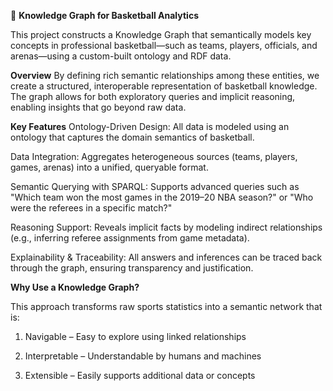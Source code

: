 🏀 **Knowledge Graph for Basketball Analytics**

This project constructs a Knowledge Graph that semantically models key concepts in professional basketball—such as teams, players, officials, and arenas—using a custom-built ontology and RDF data.

**Overview**
By defining rich semantic relationships among these entities, we create a structured, interoperable representation of basketball knowledge. The graph allows for both exploratory queries and implicit reasoning, enabling insights that go beyond raw data.

**Key Features**
Ontology-Driven Design: All data is modeled using an ontology that captures the domain semantics of basketball.

Data Integration: Aggregates heterogeneous sources (teams, players, games, arenas) into a unified, queryable format.

Semantic Querying with SPARQL: Supports advanced queries such as
"Which team won the most games in the 2019–20 NBA season?"
or
"Who were the referees in a specific match?"

Reasoning Support: Reveals implicit facts by modeling indirect relationships (e.g., inferring referee assignments from game metadata).

Explainability & Traceability: All answers and inferences can be traced back through the graph, ensuring transparency and justification.

**Why Use a Knowledge Graph?**

This approach transforms raw sports statistics into a semantic network that is:

  1. Navigable – Easy to explore using linked relationships

  2. Interpretable – Understandable by humans and machines

  3. Extensible – Easily supports additional data or concepts
